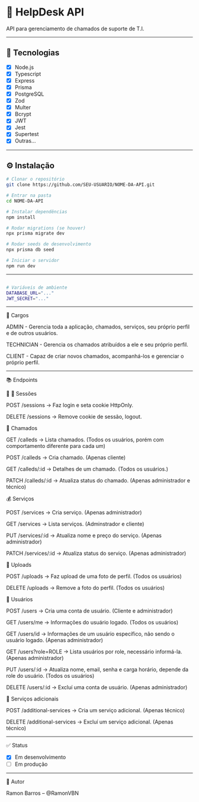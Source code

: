 # 📌 HelpDesk API

API para gerenciamento de chamados de suporte de T.I.

---

## 🚀 Tecnologias

- [x] Node.js
- [X] Typescript
- [x] Express  
- [x] Prisma  
- [x] PostgreSQL
- [X] Zod
- [X] Multer
- [X] Bcrypt
- [X] JWT
- [X] Jest
- [X] Supertest
- [x] Outras...

---

## ⚙️ Instalação

```bash
# Clonar o repositório
git clone https://github.com/SEU-USUARIO/NOME-DA-API.git

# Entrar na pasta
cd NOME-DA-API

# Instalar dependências
npm install

# Rodar migrations (se houver)
npx prisma migrate dev

# Rodar seeds de desenvolvimento
npx prisma db seed

# Iniciar o servidor
npm run dev

```
---

```bash

# Variáveis de ambiente
DATABASE_URL="..."
JWT_SECRET="..."
```
---

🪪 Cargos

ADMIN - Gerencia toda a aplicação, chamados, serviços, seu próprio perfil e de outros usuários.

TECHNICIAN - Gerencia os chamados atribuídos a ele e seu próprio perfil.

CLIENT - Capaz de criar novos chamados, acompanhá-los e gerenciar o próprio perfil. 

---

📚 Endpoints

🔐 🔑 Sessões

POST /sessions → Faz login e seta cookie HttpOnly.

DELETE /sessions → Remove cookie de sessão, logout.


🎫 Chamados

GET /calleds → Lista chamados. (Todos os usuários, porém com comportamento diferente para cada um)

POST /calleds → Cria chamado. (Apenas cliente)

GET /calleds/:id → Detalhes de um chamado. (Todos os usuários.)

PATCH /calleds/:id → Atualiza status do chamado. (Apenas administrador e técnico)


💰 Serviços

POST /services → Cria serviço. (Apenas administrador)

GET /services → Lista serviços. (Adminstrador e cliente)

PUT /services/:id → Atualiza nome e preço do serviço. (Apenas administrador)

PATCH /services/:id → Atualiza status do serviço. (Apenas administrador)


🤳 Uploads

POST /uploads → Faz upload de uma foto de perfil. (Todos os usuários)

DELETE /uploads → Remove a foto do perfil. (Todos os usuários)


🫏 Usuários

POST /users → Cria uma conta de usuário. (Cliente e administrador)

GET /users/me → Informações do usuário logado. (Todos os usuários)

GET /users/id → Informações de um usuário específico, não sendo o usuário logado. (Apenas administrador)

GET /users?role=ROLE → Lista usuários por role, necessário informá-la. (Apenas administrador)

PUT /users/:id → Atualiza nome, email, senha e carga horário, depende da role do usuário. (Todos os usuários)

DELETE /users/:id → Excluí uma conta de usuário. (Apenas administrador)


💸 Serviços adicionais

POST /additional-services → Cria um serviço adicional.  (Apenas técnico)

DELETE /additional-services → Excluí um serviço adicional. (Apenas técnico)

---

✅ Status

- [X] Em desenvolvimento
- [ ] Em produção

---

🗿 Autor

Ramon Barros – @RamonVBN


